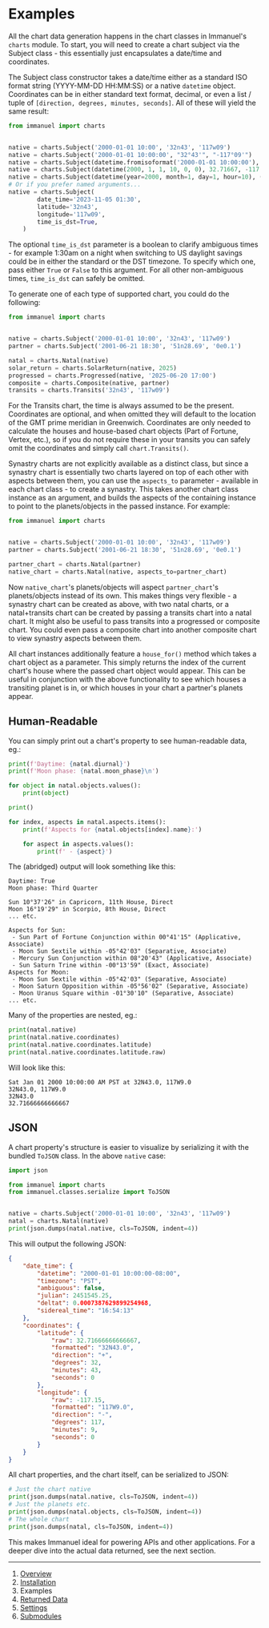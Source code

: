 # Examples

All the chart data generation happens in the chart classes in Immanuel's `charts` module. To start, you will need to create a chart subject via the Subject class - this essentially just encapsulates a date/time and coordinates.

The Subject class constructor takes a date/time either as a standard ISO format string (YYYY-MM-DD HH:MM:SS) or a native `datetime` object. Coordinates can be in either standard text format, decimal, or even a list / tuple of `[direction, degrees, minutes, seconds]`. All of these will yield the same result:

```python
from immanuel import charts


native = charts.Subject('2000-01-01 10:00', '32n43', '117w09')
native = charts.Subject('2000-01-01 10:00:00', "32°43'", "-117°09'")
native = charts.Subject(datetime.fromisoformat('2000-01-01 10:00:00'), '32.71667n', '117.15w')
native = charts.Subject(datetime(2000, 1, 1, 10, 0, 0), 32.71667, -117.15)
native = charts.Subject(datetime(year=2000, month=1, day=1, hour=10), ('+', 32, 43, 0), ['-', 117, 9, 0])
# Or if you prefer named arguments...
native = charts.Subject(
        date_time='2023-11-05 01:30',
        latitude='32n43',
        longitude='117w09',
        time_is_dst=True,
    )
```

The optional `time_is_dst` parameter is a boolean to clarify ambiguous times - for example 1:30am on a night when switching to US daylight savings could be in either the standard or the DST timezone. To specify which one, pass either `True` or `False` to this argument. For all other non-ambiguous times, `time_is_dst` can safely be omitted.

To generate one of each type of supported chart, you could do the following:

```python
from immanuel import charts


native = charts.Subject('2000-01-01 10:00', '32n43', '117w09')
partner = charts.Subject('2001-06-21 18:30', '51n28.69', '0e0.1')

natal = charts.Natal(native)
solar_return = charts.SolarReturn(native, 2025)
progressed = charts.Progressed(native, '2025-06-20 17:00')
composite = charts.Composite(native, partner)
transits = charts.Transits('32n43', '117w09')
```

For the Transits chart, the time is always assumed to be the present. Coordinates are optional, and when omitted they will default to the location of the GMT prime meridian in Greenwich. Coordinates are only needed to calculate the houses and house-based chart objects (Part of Fortune, Vertex, etc.), so if you do not require these in your transits you can safely omit the coordinates and simply call `chart.Transits()`.

Synastry charts are not explicitly available as a distinct class, but since a synastry chart is essentially two charts layered on top of each other with aspects between them, you can use the `aspects_to` parameter - available in each chart class - to create a synastry. This takes another chart class instance as an argument, and builds the aspects of the containing instance to point to the planets/objects in the passed instance. For example:

```python
from immanuel import charts


native = charts.Subject('2000-01-01 10:00', '32n43', '117w09')
partner = charts.Subject('2001-06-21 18:30', '51n28.69', '0e0.1')

partner_chart = charts.Natal(partner)
native_chart = charts.Natal(native, aspects_to=partner_chart)
```

Now `native_chart`'s planets/objects will aspect `partner_chart`'s planets/objects instead of its own. This makes things very flexible - a synastry chart can be created as above, with two natal charts, or a natal+transits chart can be created by passing a transits chart into a natal chart. It might also be useful to pass transits into a progressed or composite chart. You could even pass a composite chart into another composite chart to view synastry aspects between them.

All chart instances additionally feature a `house_for()` method which takes a chart object as a parameter. This simply returns the index of the current chart's house where the passed chart object would appear. This can be useful in conjunction with the above functionality to see which houses a transiting planet is in, or which houses in your chart a partner's planets appear.

## Human-Readable

You can simply print out a chart's property to see human-readable data, eg.:

```python
print(f'Daytime: {natal.diurnal}')
print(f'Moon phase: {natal.moon_phase}\n')

for object in natal.objects.values():
    print(object)

print()

for index, aspects in natal.aspects.items():
    print(f'Aspects for {natal.objects[index].name}:')

    for aspect in aspects.values():
        print(f' - {aspect}')
```

The (abridged) output will look something like this:

```
Daytime: True
Moon phase: Third Quarter

Sun 10°37'26" in Capricorn, 11th House, Direct
Moon 16°19'29" in Scorpio, 8th House, Direct
... etc.

Aspects for Sun:
 - Sun Part of Fortune Conjunction within 00°41'15" (Applicative, Associate)
 - Moon Sun Sextile within -05°42'03" (Separative, Associate)
 - Mercury Sun Conjunction within 08°20'43" (Applicative, Associate)
 - Sun Saturn Trine within -00°13'59" (Exact, Associate)
Aspects for Moon:
 - Moon Sun Sextile within -05°42'03" (Separative, Associate)
 - Moon Saturn Opposition within -05°56'02" (Separative, Associate)
 - Moon Uranus Square within -01°30'10" (Separative, Associate)
... etc.
```

Many of the properties are nested, eg.:

```python
print(natal.native)
print(natal.native.coordinates)
print(natal.native.coordinates.latitude)
print(natal.native.coordinates.latitude.raw)
```

Will look like this:

```
Sat Jan 01 2000 10:00:00 AM PST at 32N43.0, 117W9.0
32N43.0, 117W9.0
32N43.0
32.71666666666667
```

## JSON

A chart property's structure is easier to visualize by serializing it with the bundled `ToJSON` class. In the above `native` case:

```python
import json

from immanuel import charts
from immanuel.classes.serialize import ToJSON


native = charts.Subject('2000-01-01 10:00', '32n43', '117w09')
natal = charts.Natal(native)
print(json.dumps(natal.native, cls=ToJSON, indent=4))
```

This will output the following JSON:

```json
{
    "date_time": {
        "datetime": "2000-01-01 10:00:00-08:00",
        "timezone": "PST",
        "ambiguous": false,
        "julian": 2451545.25,
        "deltat": 0.0007387629899254968,
        "sidereal_time": "16:54:13"
    },
    "coordinates": {
        "latitude": {
            "raw": 32.71666666666667,
            "formatted": "32N43.0",
            "direction": "+",
            "degrees": 32,
            "minutes": 43,
            "seconds": 0
        },
        "longitude": {
            "raw": -117.15,
            "formatted": "117W9.0",
            "direction": "-",
            "degrees": 117,
            "minutes": 9,
            "seconds": 0
        }
    }
}
```

All chart properties, and the chart itself, can be serialized to JSON:

```python
# Just the chart native
print(json.dumps(natal.native, cls=ToJSON, indent=4))
# Just the planets etc.
print(json.dumps(natal.objects, cls=ToJSON, indent=4))
# The whole chart
print(json.dumps(natal, cls=ToJSON, indent=4))
```

This makes Immanuel ideal for powering APIs and other applications. For a deeper dive into the actual data returned, see the next section.

---

1. [Overview](1-overview.md)
2. [Installation](2-installation.md)
3. Examples
4. [Returned Data](4-data.md)
5. [Settings](5-settings.md)
6. [Submodules](6-submodules.md)
